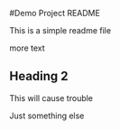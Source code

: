 #Demo Project README

This is a simple readme file

more text

## Heading 2

This will cause trouble

Just something else

